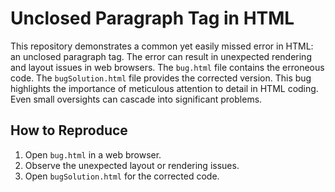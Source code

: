 # Unclosed Paragraph Tag in HTML
This repository demonstrates a common yet easily missed error in HTML: an unclosed paragraph tag.  The error can result in unexpected rendering and layout issues in web browsers.
The `bug.html` file contains the erroneous code.  The `bugSolution.html` file provides the corrected version.
This bug highlights the importance of meticulous attention to detail in HTML coding.  Even small oversights can cascade into significant problems.

## How to Reproduce
1. Open `bug.html` in a web browser.
2. Observe the unexpected layout or rendering issues.
3. Open `bugSolution.html` for the corrected code.